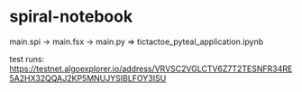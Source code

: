 # spiral-notebook

main.spi -> main.fsx -> main.py => tictactoe_pyteal_application.ipynb


test runs:
https://testnet.algoexplorer.io/address/VRVSC2VGLCTV6Z7T2TESNFR34RE5A2HX32QQAJ2KP5MNUJYSIBLFOY3ISU
